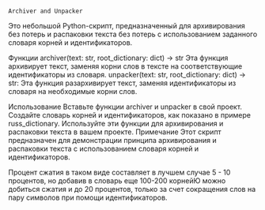                                                                                                               Archiver and Unpacker
Это небольшой Python-скрипт, предназначенный для архивирования без потерь и распаковки текста без потерь с использованием заданного словаря корней и идентификаторов.

Функции
archiver(text: str, root_dictionary: dict) -> str
Эта функция архивирует текст, заменяя корни слов в тексте на соответствующие идентификаторы из словаря.
unpacker(text: str, root_dictionary: dict) -> str:
Эта функция разархивирует текст, заменяя идентификаторы из словаря на необходимые корни слов.

Использование
Вставьте функции archiver и unpacker в свой проект.
Создайте словарь корней и идентификаторов, как показано в примере russ_dictionary.
Используйте эти функции для архивирования и распаковки текста в вашем проекте.
Примечание
Этот скрипт предназначен для демонстрации принципа архивирования и распаковки текста с использованием словаря корней и идентификаторов.

Процент сжатия в таком виде составляет в лучшем случае 5 - 10 процентов, но добавив в словарь еще 100-200 корнейЮ можно добиться сжатия и до 20 процентов, только за счет сокращения слов на пару символов при помощи идентификаторов.
